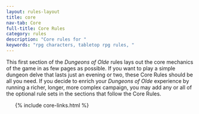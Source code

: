 ```yaml
---
layout: rules-layout
title: core
nav-tab: Core
full-title: Core Rules
category: rules
description: "Core rules for "
keywords: "rpg characters, tabletop rpg rules, "
---
```


This first section of the _Dungeons of Olde_ rules lays out the core mechanics of the game in as few pages as possible. If you want to play a simple dungeon delve that lasts just an evening or two, these Core Rules should be all you need. If you decide to enrich your _Dungeons of Olde_ experience by running a richer, longer, more complex campaign, you may add any or all of the optional rule sets in the sections that follow the Core Rules.

<ol class="ftrm-half">
  {% include core-links.html %}
</ol>